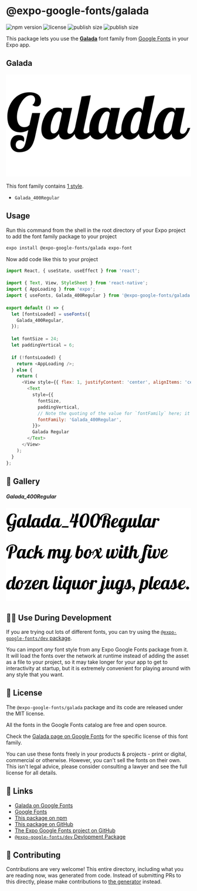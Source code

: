 # @expo-google-fonts/galada

![npm version](https://flat.badgen.net/npm/v/@expo-google-fonts/galada)
![license](https://flat.badgen.net/github/license/expo/google-fonts)
![publish size](https://flat.badgen.net/packagephobia/install/@expo-google-fonts/galada)
![publish size](https://flat.badgen.net/packagephobia/publish/@expo-google-fonts/galada)

This package lets you use the [**Galada**](https://fonts.google.com/specimen/Galada) font family from [Google Fonts](https://fonts.google.com/) in your Expo app.

## Galada

![Galada](./font-family.png)

This font family contains [1 style](#-gallery).

- `Galada_400Regular`

## Usage

Run this command from the shell in the root directory of your Expo project to add the font family package to your project
```sh
expo install @expo-google-fonts/galada expo-font
```

Now add code like this to your project
```js
import React, { useState, useEffect } from 'react';

import { Text, View, StyleSheet } from 'react-native';
import { AppLoading } from 'expo';
import { useFonts, Galada_400Regular } from '@expo-google-fonts/galada';

export default () => {
  let [fontsLoaded] = useFonts({
    Galada_400Regular,
  });

  let fontSize = 24;
  let paddingVertical = 6;

  if (!fontsLoaded) {
    return <AppLoading />;
  } else {
    return (
      <View style={{ flex: 1, justifyContent: 'center', alignItems: 'center' }}>
        <Text
          style={{
            fontSize,
            paddingVertical,
            // Note the quoting of the value for `fontFamily` here; it expects a string!
            fontFamily: 'Galada_400Regular',
          }}>
          Galada Regular
        </Text>
      </View>
    );
  }
};

```

## 🔡 Gallery

##### Galada_400Regular
![Galada_400Regular](./Galada_400Regular.ttf.png)


## 👩‍💻 Use During Development

If you are trying out lots of different fonts, you can try using the [`@expo-google-fonts/dev` package](https://github.com/expo/google-fonts/tree/master/font-packages/dev#readme).

You can import *any* font style from any Expo Google Fonts package from it. It will load the fonts
over the network at runtime instead of adding the asset as a file to your project, so it may take longer
for your app to get to interactivity at startup, but it is extremely convenient
for playing around with any style that you want.

## 📖 License

The `@expo-google-fonts/galada` package and its code are released under the MIT license.

All the fonts in the Google Fonts catalog are free and open source.

Check the [Galada page on Google Fonts](https://fonts.google.com/specimen/Galada) for the specific license of this font family.

You can use these fonts freely in your products & projects - print or digital, commercial or otherwise. However, you can't sell the fonts on their own. This isn't legal advice, please consider consulting a lawyer and see the full license for all details.

## 🔗 Links

- [Galada on Google Fonts](https://fonts.google.com/specimen/Galada)
- [Google Fonts](https://fonts.google.com/)
- [This package on npm](https://www.npmjs.com/package/@expo-google-fonts/galada)
- [This package on GitHub](https://github.com/expo/google-fonts/tree/master/font-packages/galada)
- [The Expo Google Fonts project on GitHub](https://github.com/expo/google-fonts)
- [`@expo-google-fonts/dev` Devlopment Package](https://github.com/expo/google-fonts/tree/master/font-packages/dev)

## 🤝 Contributing

Contributions are very welcome! This entire directory, including what you are reading now, was generated from code. Instead of submitting PRs to this directly, please make contributions to [the generator](https://github.com/expo/google-fonts/tree/master/packages/generator) instead.
